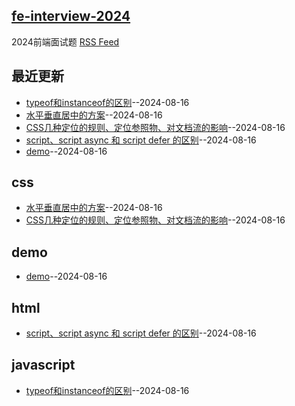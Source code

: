 ## [fe-interview-2024](https://github.com/Daotin/fe-interview-2024/)
2024前端面试题 [RSS Feed](https://raw.githubusercontent.com/Daotin/fe-interview-2024/master/feed.xml)

## 最近更新
- [typeof和instanceof的区别](https://github.com/Daotin/fe-interview-2024/issues/5)--2024-08-16
- [水平垂直居中的方案](https://github.com/Daotin/fe-interview-2024/issues/4)--2024-08-16
- [CSS几种定位的规则、定位参照物、对文档流的影响](https://github.com/Daotin/fe-interview-2024/issues/3)--2024-08-16
- [script、script async 和 script defer 的区别](https://github.com/Daotin/fe-interview-2024/issues/2)--2024-08-16
- [demo](https://github.com/Daotin/fe-interview-2024/issues/1)--2024-08-16
## css
- [水平垂直居中的方案](https://github.com/Daotin/fe-interview-2024/issues/4)--2024-08-16
- [CSS几种定位的规则、定位参照物、对文档流的影响](https://github.com/Daotin/fe-interview-2024/issues/3)--2024-08-16
## demo
- [demo](https://github.com/Daotin/fe-interview-2024/issues/1)--2024-08-16
## html
- [script、script async 和 script defer 的区别](https://github.com/Daotin/fe-interview-2024/issues/2)--2024-08-16
## javascript
- [typeof和instanceof的区别](https://github.com/Daotin/fe-interview-2024/issues/5)--2024-08-16

